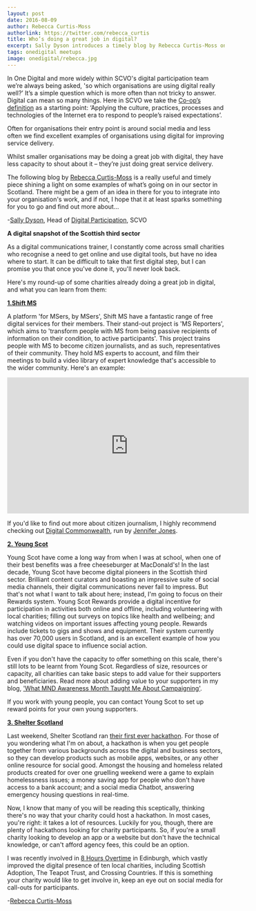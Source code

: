 ```yaml
---
layout: post
date: 2016-08-09
author: Rebecca Curtis-Moss
authorlink: https://twitter.com/rebecca_curtis
title: Who’s doing a great job in digital?
excerpt: Sally Dyson introduces a timely blog by Rebecca Curtis-Moss on digital developments in the third sector 
tags: onedigital meetups
image: onedigital/rebecca.jpg
---
```




In One Digital and more widely within SCVO's digital participation team we’re always being asked, 'so which organisations are using digital really well?’ It’s a simple question which is more often than not tricky to answer. Digital can mean so many things. Here in SCVO we take the [Co-op’s definition](https://digital.blogs.coop/2016/06/14/what-we-mean-when-we-say-digital/) as a starting point: ‘Applying the culture, practices, processes and technologies of the Internet era to respond to people’s raised expectations’. 

Often for organisations their entry point is around social media and less often we find excellent examples of organisations using digital for improving service delivery.  

Whilst smaller organisations may be doing a great job with digital, they have less capacity to shout about it – they’re just doing great service delivery.

The following blog by [Rebecca Curtis-Moss](http://www.rebeccacurtismoss.co.uk/) is a really useful and timely piece shining a light on some examples of what’s going on in our sector in Scotland. There might be a gem of an idea in there for you to integrate into your organisation's work, and if not, I hope that it at least sparks something for you to go and find out more about...

-[Sally Dyson](https://twitter.com/sallyld), Head of [Digital Participation](http://digital.scvo.org.uk/), SCVO

<strong>A digital snapshot of the Scottish third sector</strong> 

As a digital communications trainer, I constantly come across small charities who recognise a need to get online and use digital tools, but have no idea where to start. It can be difficult to take that first digital step, but I can promise you that once you've done it, you'll never look back. 

Here's my round-up of some charities already doing a great job in digital, and what you can learn from them:  

<strong>[1.Shift MS](https://shift.ms/)</strong>

A platform 'for MSers, by MSers', Shift MS have a fantastic range of free digital services for their members. Their stand-out project is 'MS Reporters', which aims to 'transform people with MS from being passive recipients of information on their condition, to active participants'. This project trains people with MS to become citizen journalists, and as such, representatives of their community. They hold MS experts to account, and film their meetings to build a video library of expert knowledge that's accessible to the wider community. Here's an example: 


<iframe width="560" height="315" src="https://www.youtube.com/embed/EEbwOuugzQg?list=PLVUOB-ZqvZOHlp-xvTgO8M0QOG_qQeUsh" frameborder="0" allowfullscreen></iframe> 


If you'd like to find out more about citizen journalism, I highly recommend checking out [Digital Commonwealth](http://digitalcommonwealth.co.uk/), run by [Jennifer Jones](http://jennifermjones.net/). 

<strong>[2. Young Scot](http://young.scot/)</strong> 

Young Scot have come a long way from when I was at school, when one of their best benefits was a free cheeseburger at MacDonald's! In the last decade, Young Scot have become digital pioneers in the Scottish third sector. Brilliant content curators and boasting an impressive suite of social media channels, their digital communications never fail to impress. But that's not what I want to talk about here; instead, I'm going to focus on their Rewards system. Young Scot Rewards provide a digital incentive for participation in activities both online and offline, including volunteering with local charities; filling out surveys on topics like health and wellbeing; and watching videos on important issues affecting young people. Rewards include tickets to gigs and shows and equipment. Their system currently has over 70,000 users in Scotland, and is an excellent example of how you could use digital space to influence social action. 

Even if you don't have the capacity to offer something on this scale, there's still lots to be learnt from Young Scot. Regardless of size, resources or capacity, all charities can take basic steps to add value for their supporters and beneficiaries. Read more about adding value to your supporters in my blog, ['What MND Awareness Month Taught Me About Campaigning'](http://www.rebeccacurtismoss.co.uk/index.php/2016/07/14/what-mnd-awareness-month-taught-me-about-campaigning/). 

If you work with young people, you can contact Young Scot to set up reward points for your own young supporters.

<strong>[3. Shelter Scotland](http://scotland.shelter.org.uk/)</strong>

Last weekend, Shelter Scotland ran [their first ever hackathon](http://productforge.io/events/shelter-scotland-product-forge/). For those of you wondering what I'm on about, a hackathon is when you get people together from various backgrounds across the digital and business sectors, so they can develop products such as mobile apps, websites, or any other online resource for social good. Amongst the housing and homeless related products created for over one gruelling weekend were a game to explain homelessness issues; a money saving app for people who don't have access to a bank account; and a social media Chatbot, answering emergency housing questions in real-time.

Now, I know that many of you will be reading this sceptically, thinking there's no way that your charity could host a hackathon. In most cases, you're right: it takes a lot of resources. Luckily for you, though, there are plenty of hackathons looking for charity participants. So, if you're a small charity looking to develop an app or a website but don't have the technical knowledge, or can't afford agency fees, this could be an option. 

I was recently involved in [8 Hours Overtime](http://www.8-i.org/) in Edinburgh, which vastly improved the digital presence of ten local charities, including Scottish Adoption, The Teapot Trust, and Crossing Countries. If this is something your charity would like to get involve in, keep an eye out on social media for call-outs for participants. 

-[Rebecca Curtis-Moss](http://www.rebeccacurtismoss.co.uk/)
